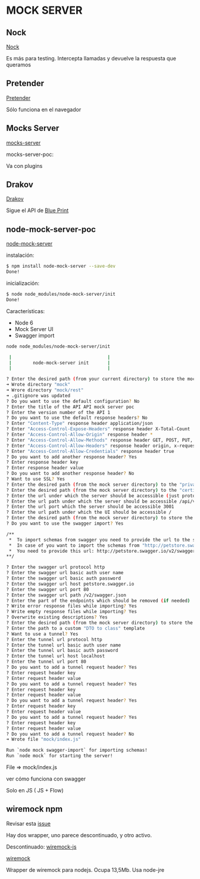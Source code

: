 # MOCK SERVER

## Nock

[Nock](https://github.com/nock/nock)

Es más para testing. Intercepta llamadas y devuelve la respuesta que queramos

## Pretender

[Pretender](https://github.com/pretenderjs/pretender)

Sólo funciona en el navegador


## Mocks Server

[mocks-server](https://github.com/mocks-server/main)

mocks-server-poc:

Va con plugins

## Drakov

[Drakov](https://github.com/Aconex/drakov)

Sigue el API de [Blue Print](https://apiblueprint.org/)

## node-mock-server-poc

[node-mock-server](https://github.com/smollweide/node-mock-server)

instalación:

```bash
$ npm install node-mock-server --save-dev
Done!
```

inicialización:

```bash
$ node node_modules/node-mock-server/init
Done!
```

Características:

- Node 6
- Mock Server UI
- Swagger import

```bash
node node_modules/node-mock-server/init

 |                                    |
 |        node-mock-server init       |
 |                                    |

? Enter the desired path (from your current directory) to store the mock server data mock
➜ Wrote directory "mock"
➜ Wrore directory "mock/rest"
➜ .gitignore was updated
? Do you want to use the default configuration? No
? Enter the title of the API API mock server poc
? Enter the version number of the API 1
? Do you want to use the default response headers? No
? Enter "Content-Type" response header application/json
? Enter "Access-Control-Expose-Headers" response header X-Total-Count
? Enter "Access-Control-Allow-Origin" response header *
? Enter "Access-Control-Allow-Methods" response header GET, POST, PUT, OPTIONS, DELETE, PATCH, HEAD
? Enter "Access-Control-Allow-Headers" response header origin, x-requested-with, content-type
? Enter "Access-Control-Allow-Credentials" response header true
? Do you want to add another response header? Yes
? Enter response header key 
? Enter response header value 
? Do you want to add another response header? No
? Want to use SSL? Yes
? Enter the desired path (from the mock server directory) to the "private key" file 
? Enter the desired path (from the mock server directory) to the "certificate" file 
? Enter the url under which the server should be accessible (just protocol, host and port) http://localhost:3001
? Enter the url path under which the server should be accessible /api/v1
? Enter the url port which the server should be accessible 3001
? Enter the url path under which the UI should be accessible /
? Enter the desired path (from the mock server directory) to store the mock functions /func
? Do you want to use the swagger import? Yes

/**
 *  To import schemas from swagger you need to provide the url to the swagger api json file.
 *  In case of you want to import the schemas from "http://petstore.swagger.io/".
 *  You need to provide this url: http://petstore.swagger.io/v2/swagger.json
**/

? Enter the swagger url protocol http
? Enter the swagger url basic auth user name 
? Enter the swagger url basic auth password 
? Enter the swagger url host petstore.swagger.io
? Enter the swagger url port 80
? Enter the swagger url path /v2/swagger.json
? Enter the part of the endpoints which should be removed (if needed) 
? Write error response files while importing? Yes
? Write empty response files while importing? Yes
? Overwrite existing descriptions? Yes
? Enter the desired path (from the mock server directory) to store the imported mock functions func-imported
? Enter the path to a custom "DTO to class" template 
? Want to use a tunnel? Yes
? Enter the tunnel url protocol http
? Enter the tunnel url basic auth user name 
? Enter the tunnel url basic auth password 
? Enter the tunnel url host localhost
? Enter the tunnel url port 80
? Do you want to add a tunnel request header? Yes
? Enter request header key 
? Enter request header value 
? Do you want to add a tunnel request header? Yes
? Enter request header key 
? Enter request header value 
? Do you want to add a tunnel request header? Yes
? Enter request header key 
? Enter request header value 
? Do you want to add a tunnel request header? Yes
? Enter request header key 
? Enter request header value 
? Do you want to add a tunnel request header? No
➜ Wrote file "mock/index.js"
```

```txt
Run `node mock swagger-import` for importing schemas!
Run `node mock` for starting the server!
```

File => mock/index.js

ver cómo funciona con swagger

Solo en JS ( JS + Flow)


## wiremock npm

Revisar esta [issue](https://github.com/tomakehurst/wiremock/issues/514)

Hay dos wrapper, uno parece descontinuado, y otro activo.

Descontinuado: [wiremock-js](https://github.com/stratouklos/wiremock-js)

[wiremock](https://github.com/tomasbjerre/wiremock-npm)

Wrapper de wiremock para nodejs. Ocupa 13,5Mb. Usa node-jre
